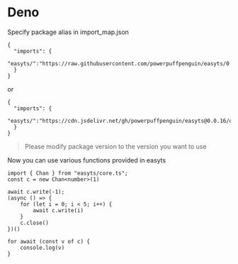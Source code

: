 # Deno

Specify package alias in import_map.json

```
{
  "imports": {
    "easyts/":"https://raw.githubusercontent.com/powerpuffpenguin/easyts/0.0.16/deno/"
  }
}
```

or

```
{
  "imports": {
    "easyts/":"https://cdn.jsdelivr.net/gh/powerpuffpenguin/easyts@0.0.16/deno/"
  }
}
```

> Please modify package version to the version you want to use

Now you can use various functions provided in easyts

```
import { Chan } from "easyts/core.ts";
const c = new Chan<number>(1)

await c.write(-1);
(async () => {
    for (let i = 0; i < 5; i++) {
        await c.write(i)
    }
    c.close()
})()

for await (const v of c) {
    console.log(v)
}
```
